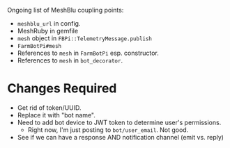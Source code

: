 Ongoing list of MeshBlu coupling points:

 * `meshblu_url` in config.
 * MeshRuby in gemfile
 * `mesh` object in `FBPi::TelemetryMessage.publish`
 * `FarmBotPi#mesh`
 * References to `mesh` in `FarmBotPi` esp. constructor.
 * References to `mesh` in `bot_decorator`.

# Changes Required

 * Get rid of token/UUID.
 * Replace it with "bot name".
 * Need to add bot device to JWT token to determine user's permissions.
   * Right now, I'm just posting to `bot/user_email`. Not good.
 * See if we can have a response AND notification channel (emit vs. reply)
